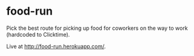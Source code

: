# food-run

Pick the best route for picking up food for coworkers on the way to work (hardcoded to Clicktime).

Live at http://food-run.herokuapp.com/.
